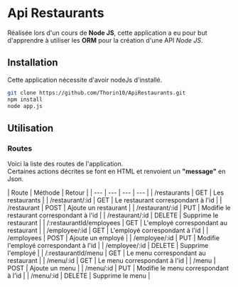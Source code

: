 

# Api Restaurants

Réalisée lors d'un cours de **Node JS**, cette application a eu pour but d'apprendre à utiliser les **ORM** pour la création d'une API  _Node JS_.

## Installation 

Cette application nécessite d'avoir nodeJs d'installé.
```bash
git clone https://github.com/Thorin10/ApiRestaurants.git
npm install 
node app.js
```

## Utilisation

### Routes

Voici la liste des routes de l'application.   
Certaines actions décrites se font en HTML et renvoient un **"message"** en Json. 

| Route | Méthode | Retour |
| --- | --- | --- | --- |
| /restaurants | GET | Les restaurants |
| /restaurant/:id | GET | Le restaurant correspondant à l'id |
| /restaurant | POST | Ajoute un restaurant |
| /restaurant/:id | PUT | Modifie le restaurant correspondant à l'id |
| /restaurant/:id | DELETE | Supprime le restaurant |
| /:restaurantId/employees | GET | L'employé correspondant au restaurant |
| /employee/:id | GET | L'employé correspondant à l'id |
| /employees | POST | Ajoute un employé |
| /employee/:id | PUT | Modifie l'employé correspondant à l'id |
| /employee/:id | DELETE | Supprime l'employé |
| /:restaurantId/menu | GET | Le menu correspondant au restaurant |
| /menu/:id | GET | Le menu correspondant à l'id |
| /menu | POST | Ajoute un menu |
| /menu/:id | PUT | Modifie le menu correspondant à l'id |
| /menu/:id | DELETE | Supprime le menu |
